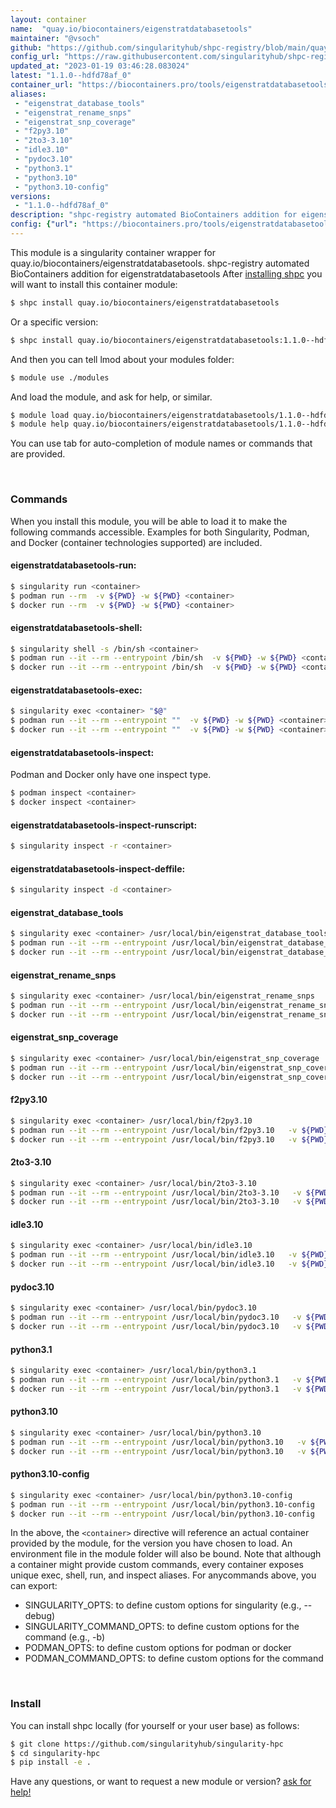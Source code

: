 ```yaml
---
layout: container
name:  "quay.io/biocontainers/eigenstratdatabasetools"
maintainer: "@vsoch"
github: "https://github.com/singularityhub/shpc-registry/blob/main/quay.io/biocontainers/eigenstratdatabasetools/container.yaml"
config_url: "https://raw.githubusercontent.com/singularityhub/shpc-registry/main/quay.io/biocontainers/eigenstratdatabasetools/container.yaml"
updated_at: "2023-01-19 03:46:28.083024"
latest: "1.1.0--hdfd78af_0"
container_url: "https://biocontainers.pro/tools/eigenstratdatabasetools"
aliases:
 - "eigenstrat_database_tools"
 - "eigenstrat_rename_snps"
 - "eigenstrat_snp_coverage"
 - "f2py3.10"
 - "2to3-3.10"
 - "idle3.10"
 - "pydoc3.10"
 - "python3.1"
 - "python3.10"
 - "python3.10-config"
versions:
 - "1.1.0--hdfd78af_0"
description: "shpc-registry automated BioContainers addition for eigenstratdatabasetools"
config: {"url": "https://biocontainers.pro/tools/eigenstratdatabasetools", "maintainer": "@vsoch", "description": "shpc-registry automated BioContainers addition for eigenstratdatabasetools", "latest": {"1.1.0--hdfd78af_0": "sha256:4368f3a69bf34122c3c21d5911d488e7273dd66bc7b16b09a06ab8572e69d9cb"}, "tags": {"1.1.0--hdfd78af_0": "sha256:4368f3a69bf34122c3c21d5911d488e7273dd66bc7b16b09a06ab8572e69d9cb"}, "docker": "quay.io/biocontainers/eigenstratdatabasetools", "aliases": {"eigenstrat_database_tools": "/usr/local/bin/eigenstrat_database_tools", "eigenstrat_rename_snps": "/usr/local/bin/eigenstrat_rename_snps", "eigenstrat_snp_coverage": "/usr/local/bin/eigenstrat_snp_coverage", "f2py3.10": "/usr/local/bin/f2py3.10", "2to3-3.10": "/usr/local/bin/2to3-3.10", "idle3.10": "/usr/local/bin/idle3.10", "pydoc3.10": "/usr/local/bin/pydoc3.10", "python3.1": "/usr/local/bin/python3.1", "python3.10": "/usr/local/bin/python3.10", "python3.10-config": "/usr/local/bin/python3.10-config"}}
---
```


This module is a singularity container wrapper for quay.io/biocontainers/eigenstratdatabasetools.
shpc-registry automated BioContainers addition for eigenstratdatabasetools
After [installing shpc](#install) you will want to install this container module:


```bash
$ shpc install quay.io/biocontainers/eigenstratdatabasetools
```

Or a specific version:

```bash
$ shpc install quay.io/biocontainers/eigenstratdatabasetools:1.1.0--hdfd78af_0
```

And then you can tell lmod about your modules folder:

```bash
$ module use ./modules
```

And load the module, and ask for help, or similar.

```bash
$ module load quay.io/biocontainers/eigenstratdatabasetools/1.1.0--hdfd78af_0
$ module help quay.io/biocontainers/eigenstratdatabasetools/1.1.0--hdfd78af_0
```

You can use tab for auto-completion of module names or commands that are provided.

<br>

### Commands

When you install this module, you will be able to load it to make the following commands accessible.
Examples for both Singularity, Podman, and Docker (container technologies supported) are included.

#### eigenstratdatabasetools-run:

```bash
$ singularity run <container>
$ podman run --rm  -v ${PWD} -w ${PWD} <container>
$ docker run --rm  -v ${PWD} -w ${PWD} <container>
```

#### eigenstratdatabasetools-shell:

```bash
$ singularity shell -s /bin/sh <container>
$ podman run --it --rm --entrypoint /bin/sh  -v ${PWD} -w ${PWD} <container>
$ docker run --it --rm --entrypoint /bin/sh  -v ${PWD} -w ${PWD} <container>
```

#### eigenstratdatabasetools-exec:

```bash
$ singularity exec <container> "$@"
$ podman run --it --rm --entrypoint ""  -v ${PWD} -w ${PWD} <container> "$@"
$ docker run --it --rm --entrypoint ""  -v ${PWD} -w ${PWD} <container> "$@"
```

#### eigenstratdatabasetools-inspect:

Podman and Docker only have one inspect type.

```bash
$ podman inspect <container>
$ docker inspect <container>
```

#### eigenstratdatabasetools-inspect-runscript:

```bash
$ singularity inspect -r <container>
```

#### eigenstratdatabasetools-inspect-deffile:

```bash
$ singularity inspect -d <container>
```


#### eigenstrat_database_tools

```bash
$ singularity exec <container> /usr/local/bin/eigenstrat_database_tools
$ podman run --it --rm --entrypoint /usr/local/bin/eigenstrat_database_tools   -v ${PWD} -w ${PWD} <container> -c " $@"
$ docker run --it --rm --entrypoint /usr/local/bin/eigenstrat_database_tools   -v ${PWD} -w ${PWD} <container> -c " $@"
```


#### eigenstrat_rename_snps

```bash
$ singularity exec <container> /usr/local/bin/eigenstrat_rename_snps
$ podman run --it --rm --entrypoint /usr/local/bin/eigenstrat_rename_snps   -v ${PWD} -w ${PWD} <container> -c " $@"
$ docker run --it --rm --entrypoint /usr/local/bin/eigenstrat_rename_snps   -v ${PWD} -w ${PWD} <container> -c " $@"
```


#### eigenstrat_snp_coverage

```bash
$ singularity exec <container> /usr/local/bin/eigenstrat_snp_coverage
$ podman run --it --rm --entrypoint /usr/local/bin/eigenstrat_snp_coverage   -v ${PWD} -w ${PWD} <container> -c " $@"
$ docker run --it --rm --entrypoint /usr/local/bin/eigenstrat_snp_coverage   -v ${PWD} -w ${PWD} <container> -c " $@"
```


#### f2py3.10

```bash
$ singularity exec <container> /usr/local/bin/f2py3.10
$ podman run --it --rm --entrypoint /usr/local/bin/f2py3.10   -v ${PWD} -w ${PWD} <container> -c " $@"
$ docker run --it --rm --entrypoint /usr/local/bin/f2py3.10   -v ${PWD} -w ${PWD} <container> -c " $@"
```


#### 2to3-3.10

```bash
$ singularity exec <container> /usr/local/bin/2to3-3.10
$ podman run --it --rm --entrypoint /usr/local/bin/2to3-3.10   -v ${PWD} -w ${PWD} <container> -c " $@"
$ docker run --it --rm --entrypoint /usr/local/bin/2to3-3.10   -v ${PWD} -w ${PWD} <container> -c " $@"
```


#### idle3.10

```bash
$ singularity exec <container> /usr/local/bin/idle3.10
$ podman run --it --rm --entrypoint /usr/local/bin/idle3.10   -v ${PWD} -w ${PWD} <container> -c " $@"
$ docker run --it --rm --entrypoint /usr/local/bin/idle3.10   -v ${PWD} -w ${PWD} <container> -c " $@"
```


#### pydoc3.10

```bash
$ singularity exec <container> /usr/local/bin/pydoc3.10
$ podman run --it --rm --entrypoint /usr/local/bin/pydoc3.10   -v ${PWD} -w ${PWD} <container> -c " $@"
$ docker run --it --rm --entrypoint /usr/local/bin/pydoc3.10   -v ${PWD} -w ${PWD} <container> -c " $@"
```


#### python3.1

```bash
$ singularity exec <container> /usr/local/bin/python3.1
$ podman run --it --rm --entrypoint /usr/local/bin/python3.1   -v ${PWD} -w ${PWD} <container> -c " $@"
$ docker run --it --rm --entrypoint /usr/local/bin/python3.1   -v ${PWD} -w ${PWD} <container> -c " $@"
```


#### python3.10

```bash
$ singularity exec <container> /usr/local/bin/python3.10
$ podman run --it --rm --entrypoint /usr/local/bin/python3.10   -v ${PWD} -w ${PWD} <container> -c " $@"
$ docker run --it --rm --entrypoint /usr/local/bin/python3.10   -v ${PWD} -w ${PWD} <container> -c " $@"
```


#### python3.10-config

```bash
$ singularity exec <container> /usr/local/bin/python3.10-config
$ podman run --it --rm --entrypoint /usr/local/bin/python3.10-config   -v ${PWD} -w ${PWD} <container> -c " $@"
$ docker run --it --rm --entrypoint /usr/local/bin/python3.10-config   -v ${PWD} -w ${PWD} <container> -c " $@"
```



In the above, the `<container>` directive will reference an actual container provided
by the module, for the version you have chosen to load. An environment file in the
module folder will also be bound. Note that although a container
might provide custom commands, every container exposes unique exec, shell, run, and
inspect aliases. For anycommands above, you can export:

 - SINGULARITY_OPTS: to define custom options for singularity (e.g., --debug)
 - SINGULARITY_COMMAND_OPTS: to define custom options for the command (e.g., -b)
 - PODMAN_OPTS: to define custom options for podman or docker
 - PODMAN_COMMAND_OPTS: to define custom options for the command

<br>

### Install

You can install shpc locally (for yourself or your user base) as follows:

```bash
$ git clone https://github.com/singularityhub/singularity-hpc
$ cd singularity-hpc
$ pip install -e .
```

Have any questions, or want to request a new module or version? [ask for help!](https://github.com/singularityhub/singularity-hpc/issues)